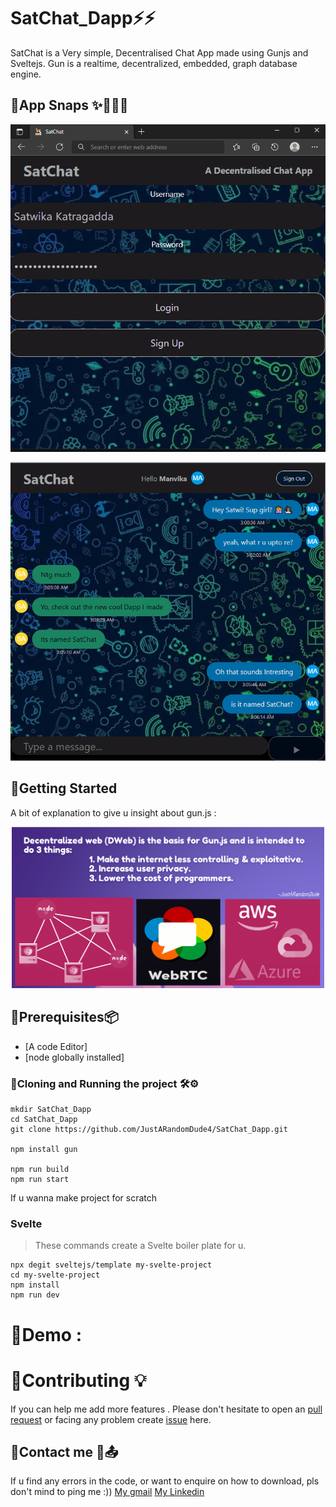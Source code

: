# SatChat_Dapp⚡⚡

SatChat is a Very simple, Decentralised Chat App made using Gunjs and Sveltejs. Gun is a realtime, decentralized, embedded, graph database engine.

## 🔗App Snaps ✨🤹🏽‍♀️

<p align="center">
  <img src="https://github.com/JustARandomDude4/SatChat_Dapp/blob/master/ScreenShots/SatChat00.PNG" width="600 title="Final Results">
</p>
<p align="center">
  <img src="https://github.com/JustARandomDude4/SatChat_Dapp/blob/master/ScreenShots/SatChat01.PNG" width="600 title="Final Results">
</p>

## 🔗Getting Started

A bit of explanation to give u insight about gun.js :
<p align="center">
  <img src="https://github.com/JustARandomDude4/SatChat_Dapp/blob/master/ScreenShots/SatChat5.PNG" width="500 title="Final Results">
</p>

## 🔗Prerequisites📦 

- [A code Editor]
- [node globally installed]

### 🔗Cloning and Running the project 🛠️⚙

```
mkdir SatChat_Dapp
cd SatChat_Dapp
git clone https://github.com/JustARandomDude4/SatChat_Dapp.git

npm install gun

npm run build
npm run start

```
If u wanna make project for scratch
### Svelte
> These commands create a Svelte boiler plate for u.
```
npx degit sveltejs/template my-svelte-project
cd my-svelte-project
npm install
npm run dev

```
# 🔗Demo :

# 🔗Contributing 💡

If you can help me add more features . Please don't hesitate to open an [pull request](https://github.com/JustARandomDude4/SatChat_Dapp/pulls) or facing any problem create [issue](https://github.com/JustARandomDude4/SatChat_Dapp/issues) here.

## 🔗Contact me 📲📤
  If u find  any errors in the code, or want to enquire on how to download, pls don't mind to ping me :))
 [My gmail](satwikakatragadda444@gmail.com)
 [My Linkedin](https://www.linkedin.com/in/khs4/)



